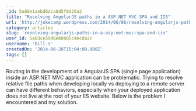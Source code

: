 ```yaml
---
_id: 5a88e1aebd6dca0d5f0d29a2
title: "Resolving AngularJS paths in a ASP.NET MVC SPA and IIS"
url: 'http://jokecamp.wordpress.com/2014/06/06/resolving-angularjs-paths-in-asp-mvc-spa-iis/'
category: articles
slug: 'resolving-angularjs-paths-in-a-asp-net-mvc-spa-and-iis'
user_id: 5a83ce59d6eb0005c4ecda2c
username: 'bill-s'
createdOn: '2014-06-28T15:04:08.000Z'
tags: []
---
```


Routing in the development of a AngularJS SPA (single page application) inside an ASP.NET MVC application can be problematic. Trying to resolve relative file paths when developing locally vs deploying to a remote server can have different behaviors, especially when your deployed application does not live at the root of your IIS website. Below is the problem I encountered and my solution.
